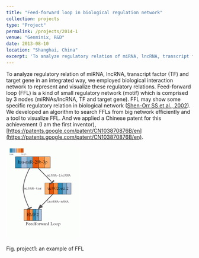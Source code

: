 ```yaml
---
title: "Feed-forward loop in biological regulation network"
collection: projects
type: "Project"
permalink: /projects/2014-1
venue: "Genminix, R&D"
date: 2013-08-10
location: "Shanghai, China"
excerpt: 'To analyze regulatory relation of miRNA, lncRNA, transcript factor (TF) and target gene in an integrated way ...'
---
```


To analyze regulatory relation of miRNA, lncRNA, transcript factor (TF) and target gene in an integrated way, 
we employed biological interaction network to represent and visualize these regulatory relations. 
Feed-forward loop (FFL) is a kind of small regulatory network (motif) which is comprised by 3 nodes (miRNAs/lncRNA, TF and target gene).
FFL may show some specific regulatory relation in biological network ([Shen-Orr SS et al., 2002](https://doi.org/10.1038/ng881)).
We developed an algorithm to search FFLs from big network efficiently and a tool to visualize FFL.
And we applied a Chinese patent for this achievement (I am the first inventor), [https://patents.google.com/patent/CN103870876B/en](https://patents.google.com/patent/CN103870876B/en).

<img src="/images/projects/FFL.png" width="200">

Fig. project1: an example of FFL